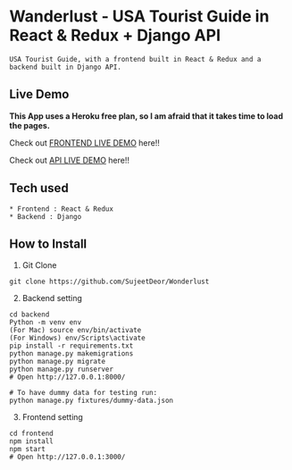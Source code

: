 # Wanderlust - USA Tourist Guide in React & Redux + Django API

```
USA Tourist Guide, with a frontend built in React & Redux and a backend built in Django API.
```

## Live Demo

**This App uses a Heroku free plan, so I am afraid that it takes time to load the pages.**

Check out [FRONTEND LIVE DEMO](https://wonderlust-front-2.sujeetshivman.repl.co/) here!!

Check out [API LIVE DEMO](https://wonderlust-back.sujeetshivman.repl.co) here!!

## Tech used

```
* Frontend : React & Redux
* Backend : Django
```

## How to Install

1. Git Clone

```
git clone https://github.com/SujeetDeor/Wonderlust
```

2. Backend setting

```
cd backend
Python -m venv env
(For Mac) source env/bin/activate
(For Windows) env/Scripts\activate
pip install -r requirements.txt
python manage.py makemigrations
python manage.py migrate
python manage.py runserver
# Open http://127.0.0.1:8000/

# To have dummy data for testing run:
python manage.py fixtures/dummy-data.json
```

3. Frontend setting

```
cd frontend
npm install
npm start
# Open http://127.0.0.1:3000/
```
